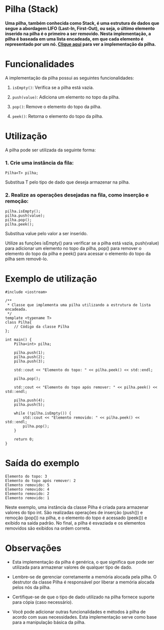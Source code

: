 # Pilha (Stack)

#### Uma pilha, também conhecida como Stack, é uma estrutura de dados que segue a abordagem LIFO (Last-In, First-Out), ou seja, o último elemento inserido na pilha é o primeiro a ser removido. Nesta implementação, a pilha é baseada em uma lista encadeada, em que cada elemento é representado por um nó. [Clique aqui](../stack.cpp) para ver a implementação da pilha.

# Funcionalidades
A implementação da pilha possui as seguintes funcionalidades:

1. `isEmpty()`: Verifica se a pilha está vazia.

2. `push(value)`: Adiciona um elemento no topo da pilha.

3. `pop()`: Remove o elemento do topo da pilha.

4. `peek()`: Retorna o elemento do topo da pilha.


# Utilização
A pilha pode ser utilizada da seguinte forma:
### 1. Crie uma instância da fila:
```
Pilha<T> pilha;
```
Substitua T pelo tipo de dado que deseja armazenar na pilha.


### 2. Realize as operações desejadas na fila, como inserção e remoção:
```
pilha.isEmpty();
pilha.push(value);
pilha.pop();
pilha.peek();

```
Substitua value pelo valor a ser inserido.      

Utilize as funções isEmpty() para verificar se a pilha está vazia, push(value) para adicionar um elemento no topo da pilha, pop() para remover o elemento do topo da pilha e peek() para acessar o elemento do topo da pilha sem removê-lo.

# Exemplo de utilização
```
#include <iostream>

/**
 * Classe que implementa uma pilha utilizando a estrutura de lista encadeada.
 */
template <typename T>
class Pilha{
    // Código da classe Pilha
};

int main() {
    Pilha<int> pilha;

    pilha.push(1);
    pilha.push(2);
    pilha.push(3);

    std::cout << "Elemento do topo: " << pilha.peek() << std::endl;

    pilha.pop();

    std::cout << "Elemento do topo após remover: " << pilha.peek() << std::endl;

    pilha.push(4);
    pilha.push(5);

    while (!pilha.isEmpty()) {
        std::cout << "Elemento removido: " << pilha.peek() << std::endl;
        pilha.pop();
    }

    return 0;
}
```

# Saída do exemplo
```
Elemento do topo: 3
Elemento do topo após remover: 2
Elemento removido: 5
Elemento removido: 4
Elemento removido: 2
Elemento removido: 1
```
Neste exemplo, uma instância da classe Pilha é criada para armazenar valores do tipo int. São realizadas operações de inserção (push()) e remoção (pop()) na pilha, e o elemento do topo é acessado (peek()) e exibido na saída padrão. No final, a pilha é esvaziada e os elementos removidos são exibidos na ordem correta.

# Observações
- Esta implementação da pilha é genérica, o que significa que pode ser utilizada para armazenar valores de qualquer tipo de dado.

- Lembre-se de gerenciar corretamente a memória alocada pela pilha. O destrutor da classe Pilha é responsável por liberar a memória alocada pelos nós da pilha.

- Certifique-se de que o tipo de dado utilizado na pilha fornece suporte para cópia (caso necessário).

- Você pode adicionar outras funcionalidades e métodos à pilha de acordo com suas necessidades. Esta implementação serve como base para a manipulação básica da pilha.
